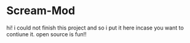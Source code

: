 # Scream-Mod
hi! i could not finish this project and so i put it here incase you want to contiune it. open source is fun!!
